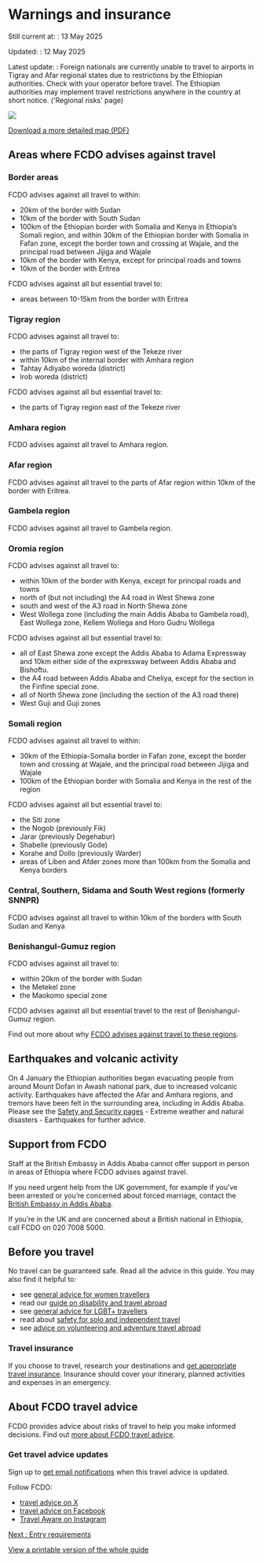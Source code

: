 # Warnings and insurance

Still current at:
:   13 May 2025

Updated:
:   12 May 2025

Latest update:
:   Foreign nationals are currently unable to travel to airports in Tigray and Afar regional states due to restrictions by the Ethiopian authorities. Check with your operator before travel. The Ethiopian authorities may implement travel restrictions anywhere in the country at short notice. ('Regional risks' page)

![](https://assets.publishing.service.gov.uk/media/67d4bf03b1e34f07631b5c1b/FCDO__TA__017_-_Ethiopia_Travel_Advice_Ed36__WEB_.jpg)


[Download a more detailed map (PDF)](https://assets.publishing.service.gov.uk/media/67d4bbf4a4075fa7b9851dfb/Annex_C_-_Ethiopia_Map__After_Proposed_Changes_.pdf)

## Areas where FCDO advises against travel

### Border areas

FCDO advises against all travel to within:

* 20km of the border with Sudan
* 10km of the border with South Sudan
* 100km of the Ethiopian border with Somalia and Kenya in Ethiopia’s Somali region, and within 30km of the Ethiopian border with Somalia in Fafan zone, except the border town and crossing at Wajale, and the principal road between Jijiga and Wajale
* 10km of the border with Kenya, except for principal roads and towns
* 10km of the border with Eritrea

FCDO advises against all but essential travel to:

* areas between 10-15km from the border with Eritrea

### Tigray region

FCDO advises against all travel to:

* the parts of Tigray region west of the Tekeze river
* within 10km of the internal border with Amhara region
* Tahtay Adiyabo woreda (district)
* Irob woreda (district)

FCDO advises against all but essential travel to:

* the parts of Tigray region east of the Tekeze river

### Amhara region

FCDO advises against all travel to Amhara region.

### Afar region

FCDO advises against all travel to the parts of Afar region within 10km of the border with Eritrea.

### Gambela region

FCDO advises against all travel to Gambela region.

### Oromia region

FCDO advises against all travel to:

* within 10km of the border with Kenya, except for principal roads and towns
* north of (but not including) the A4 road in West Shewa zone
* south and west of the A3 road in North Shewa zone
* West Wollega zone (including the main Addis Ababa to Gambela road), East Wollega zone, Kellem Wollega and Horo Gudru Wollega

FCDO advises against all but essential travel to:

* all of East Shewa zone except the Addis Ababa to Adama Expressway and 10km either side of the expressway between Addis Ababa and Bishoftu.
* the A4 road between Addis Ababa and Cheliya, except for the section in the Finfine special zone.
* all of North Shewa zone (including the section of the A3 road there)
* West Guji and Guji zones

### Somali region

FCDO advises against all travel to within:

* 30km of the Ethiopia-Somalia border in Fafan zone, except the border town and crossing at Wajale, and the principal road between Jijiga and Wajale
* 100km of the Ethiopian border with Somalia and Kenya in the rest of the region

FCDO advises against all but essential travel to:

* the Siti zone
* the Nogob (previously Fik)
* Jarar (previously Degehabur)
* Shabelle (previously Gode)
* Korahe and Dollo (previously Warder)
* areas of Liben and Afder zones more than 100km from the Somalia and Kenya borders

### Central, Southern, Sidama and South West regions (formerly SNNPR)

FCDO advises against all travel to within 10km of the borders with South Sudan and Kenya

### Benishangul-Gumuz region

FCDO advises against all travel to:

* within 20km of the border with Sudan
* the Metekel zone
* the Maokomo special zone

FCDO advises against all but essential travel to the rest of Benishangul-Gumuz region.

Find out more about why [FCDO advises against travel to these regions](/foreign-travel-advice/ethiopia/regional-risks).

## Earthquakes and volcanic activity

On 4 January the Ethiopian authorities began evacuating people from around Mount Dofan in Awash national park, due to increased volcanic activity. Earthquakes have affected the Afar and Amhara regions, and tremors have been felt in the surrounding area, including in Addis Ababa. Please see the [Safety and Security pages](https://www.gov.uk/foreign-travel-advice/ethiopia/safety-and-security) - Extreme weather and natural disasters - Earthquakes for further advice.

## Support from FCDO

Staff at the British Embassy in Addis Ababa cannot offer support in person in areas of Ethiopia where FCDO advises against travel.

If you need urgent help from the UK government, for example if you’ve been arrested or you’re concerned about forced marriage, contact the [British Embassy in Addis Ababa](https://www.gov.uk/world/organisations/british-embassy-addis-ababa).

If you’re in the UK and are concerned about a British national in Ethiopia, call FCDO on 020 7008 5000.

## Before you travel

No travel can be guaranteed safe. Read all the advice in this guide. You may also find it helpful to:

* see [general advice for women travellers](https://www.gov.uk/guidance/advice-for-women-travelling-abroad)
* read our [guide on disability and travel abroad](https://www.gov.uk/government/publications/disabled-travellers)
* see [general advice for LGBT+ travellers](https://www.gov.uk/guidance/lesbian-gay-bisexual-and-transgender-foreign-travel-advice)
* read about [safety for solo and independent travel](https://www.gov.uk/guidance/solo-and-independent-travel)
* see [advice on volunteering and adventure travel abroad](https://www.gov.uk/guidance/safer-adventure-travel-and-volunteering-overseas)

### Travel insurance

If you choose to travel, research your destinations and [get appropriate travel insurance](https://www.gov.uk/guidance/foreign-travel-insurance). Insurance should cover your itinerary, planned activities and expenses in an emergency.

## About FCDO travel advice

FCDO provides advice about risks of travel to help you make informed decisions. Find out [more about FCDO travel advice](https://www.gov.uk/guidance/about-foreign-commonwealth-development-office-travel-advice).

### Get travel advice updates

Sign up to [get email notifications](https://www.gov.uk/foreign-travel-advice/ethiopia/email-signup) when this travel advice is updated.

Follow FCDO:

* [travel advice on X](https://x.com/fcdotravelgovuk)
* [travel advice on Facebook](https://www.facebook.com/FCDOTravel/)
* [Travel Aware on Instagram](https://www.instagram.com/travelaware/)

[Next
:
Entry requirements](/foreign-travel-advice/ethiopia/entry-requirements)

[View a printable version of the whole guide](/foreign-travel-advice/ethiopia/print)